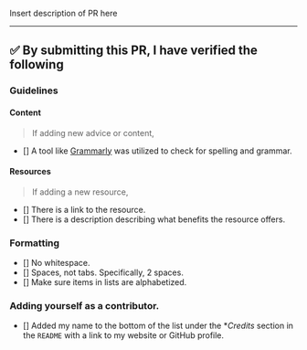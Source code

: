 Insert description of PR here

---

<!-- Thank you for contributing to the `hire-me` repo, it is much appreciated! 😊 -->

<!-- Before creating a PR, make sure to verify the following. -->

## ✅️ By submitting this PR, I have verified the following

### Guidelines

#### Content

> If adding new advice or content,

- [] A tool like [Grammarly](https://grammarly.com/) was utilized to check for spelling and grammar.

#### Resources

> If adding a new resource,

- [] There is a link to the resource.
- [] There is a description describing what benefits the resource offers.

### Formatting

- [] No whitespace.
- [] Spaces, not tabs. Specifically, 2 spaces.
- [] Make sure items in lists are alphabetized.

### Adding yourself as a contributor.

- [] Added my name to the bottom of the list under the **Credits* section in the `README` with a link to my website or GitHub profile.